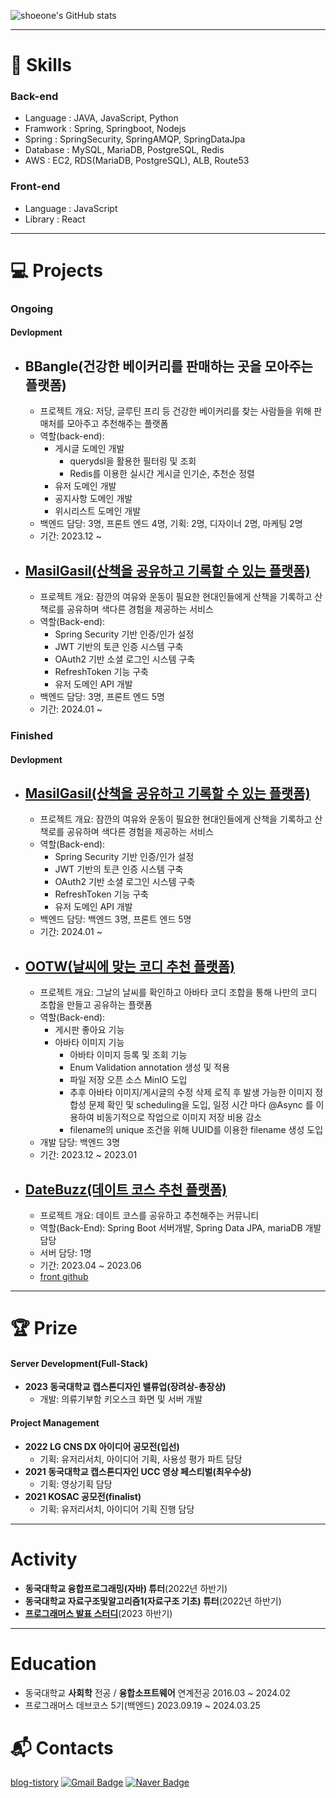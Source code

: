 
<!--
**shoeone96/shoeone96** is a ✨ _special_ ✨ repository because its `README.md` (this file) appears on your GitHub profile.

Here are some ideas to get you started:

- 🔭 I’m currently working on ...
- 🌱 I’m currently learning ...
- 👯 I’m looking to collaborate on ...
- 🤔 I’m looking for help with ...
- 💬 Ask me about ...
- 📫 How to reach me: ...
- 😄 Pronouns: ...
- ⚡ Fun fact: ...
-->

![shoeone's GitHub stats](https://github-readme-stats.vercel.app/api?username=shoeone96&show_icons=true&theme=radical)


---

# 💪 Skills
### Back-end
- Language : JAVA, JavaScript, Python
- Framwork : Spring, Springboot, Nodejs
- Spring : SpringSecurity, SpringAMQP, SpringDataJpa
- Database : MySQL, MariaDB, PostgreSQL, Redis
- AWS : EC2, RDS(MariaDB, PostgreSQL), ALB, Route53

### Front-end
- Language : JavaScript
- Library : React

---

# 💻 Projects
### Ongoing  
#### Devlopment
- ## **BBangle(건강한 베이커리를 판매하는 곳을 모아주는 플랫폼)**
    - 프로젝트 개요: 저당, 글루틴 프리 등 건강한 베이커리를 찾는 사람들을 위해 판매처를 모아주고 추천해주는 플랫폼
    - 역할(back-end):
        - 게시글 도메인 개발
            - querydsl을 활용한 필터링 및 조회
            - Redis를 이용한 실시간 게시글 인기순, 추천순 정렬
        - 유저 도메인 개발
        - 공지사항 도메인 개발
        - 위시리스트 도메인 개발
    - 백엔드 담당: 3명, 프론트 엔드 4명, 기획: 2명, 디자이너 2명, 마케팅 2명
    - 기간: 2023.12 ~
- ## **[MasilGasil(산책을 공유하고 기록할 수 있는  플랫폼)](https://github.com/Team-SilverTown/Team-SilverTown-MasilGasil-BE/tree/prod)**
    - 프로젝트 개요: 잠깐의 여유와 운동이 필요한 현대인들에게 산책을 기록하고 산책로를 공유하며 색다른 경험을 제공하는 서비스
    - 역할(Back-end):
        - Spring Security 기반 인증/인가 설정
        - JWT 기반의 토큰 인증 시스템 구축
        - OAuth2 기반 소셜 로그인 시스템 구축
        - RefreshToken 기능 구축
        - 유저 도메인 API 개발
    - 백엔드 담당: 3명, 프론트 엔드 5명
    - 기간: 2024.01 ~ 
 
### Finished  
#### Devlopment
- ## **[MasilGasil(산책을 공유하고 기록할 수 있는  플랫폼)](https://github.com/Team-SilverTown/Team-SilverTown-MasilGasil-BE/tree/prod)**
    - 프로젝트 개요: 잠깐의 여유와 운동이 필요한 현대인들에게 산책을 기록하고 산책로를 공유하며 색다른 경험을 제공하는 서비스
    - 역할(Back-end):
        - Spring Security 기반 인증/인가 설정
        - JWT 기반의 토큰 인증 시스템 구축
        - OAuth2 기반 소셜 로그인 시스템 구축
        - RefreshToken 기능 구축
        - 유저 도메인 API 개발
    - 백엔드 담당: 백엔드 3명, 프론트 엔드 5명
    - 기간: 2024.01 ~ 
- ## **[OOTW(날씨에 맞는 코디 추천 플랫폼)](https://github.com/backendoori/ootw-backend)**
    - 프로젝트 개요: 그날의 날씨를 확인하고 아바타 코디 조합을 통해 나만의 코디 조합을 만들고 공유하는 플랫폼
    - 역할(Back-end):
        - 게시판 좋아요 기능
        - 아바타 이미지 기능
            - 아바타 이미지 등록 및 조회 기능
            - Enum Validation annotation 생성 및 적용
            - 파일 저장 오픈 소스 MinIO 도입
            - 추후 아바타 이미지/게시글의 수정 삭제 로직 후 발생 가능한 이미지 정합성 문제 확인 및 scheduling을 도입, 일정 시간 마다 @Async 를 이용하여 비동기적으로 작업으로 이미지 저장 비용 감소
            - filename의 unique 조건을 위해 UUID를 이용한 filename 생성 도입 
    - 개발 담당: 백엔드 3명
    - 기간: 2023.12 ~ 2023.01
- ## **[DateBuzz(데이트 코스 추천 플랫폼)](https://github.com/CSID-DGU/2023-1-SCS4031-Momentree-2)**
    - 프로젝트 개요: 데이트 코스를 공유하고 추천해주는 커뮤니티
    - 역할(Back-End): Spring Boot 서버개발, Spring Data JPA, mariaDB 개발 담당
    - 서버 담당: 1명
    - 기간: 2023.04 ~ 2023.06
    - [front github](https://github.com/CSID-DGU/2023-1-SCS4031-Momentree)

---  

# 🏆 Prize

#### Server Development(Full-Stack)
- **2023 동국대학교 캡스톤디자인 밸류업(장려상-총장상)**
    - 개발: 의류기부함 키오스크 화면 및 서버 개발

#### Project Management
- **2022 LG CNS DX 아이디어 공모전(입선)**
    - 기획: 유저리서치, 아이디어 기획, 사용성 평가 파트 담당
- **2021 동국대학교 캡스톤디자인 UCC 영상 페스티벌(최우수상)**
    - 기획: 영상기획 담당
- **2021 KOSAC 공모전(finalist)**
    - 기획: 유저리서치, 아이디어 기획 진행 담당

---

# Activity
- **동국대학교 융합프로그래밍(자바) 튜터**(2022년 하반기)
- **동국대학교 자료구조및알고리즘1(자료구조 기초) 튜터**(2022년 하반기)
- **[프로그래머스 발표 스터디](https://youtu.be/lp4WOiOqDvo?si=gvxK_ROB5HPSQFBV)**(2023 하반기)
---

# Education
- 동국대학교 **사회학** 전공 / **융합소프트웨어** 연계전공 2016.03 ~ 2024.02
- 프로그래머스 데브코스 5기(백엔드) 2023.09.19 ~ 2024.03.25
 
# :mailbox_with_mail: Contacts
[blog-tistory](https://shoenoe.tistory.com/)
[![Gmail Badge](https://img.shields.io/badge/Gmail-d14836?style=flat-square&logo=Gmail&logoColor=white&link=mailto:dlwnddnjs96@gmail.com)](mailto:kimsh1691@gmail.com)
[![Naver Badge](https://img.shields.io/badge/Naver-03C75A?style=flat-square&logo=Naver&logoColor=white&link=mailto:dlwnddnjs96@naver.com)](mailto:rlatngus1691@naver.com)
